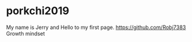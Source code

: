 # porkchi2019
My name is Jerry and Hello to my first page. https://github.com/Robj7383
Growth mindset
